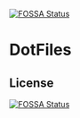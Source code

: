 [![FOSSA Status](https://app.fossa.io/api/projects/git%2Bgithub.com%2FTigteam%2FDotFiles.svg?type=shield)](https://app.fossa.io/projects/git%2Bgithub.com%2FTigteam%2FDotFiles?ref=badge_shield)

# DotFiles

## License
[![FOSSA Status](https://app.fossa.io/api/projects/git%2Bgithub.com%2FTigteam%2FDotFiles.svg?type=large)](https://app.fossa.io/projects/git%2Bgithub.com%2FTigteam%2FDotFiles?ref=badge_large)